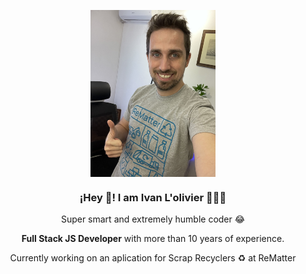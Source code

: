 <p align="center">
   <img align="center" width="200" src="https://github.com/ivanlolivier/ivanlolivier/blob/main/IMG_4306%20(1).jpg?raw=true" />
   <h3 align="center">¡Hey 👋! I am Ivan L'olivier 👨🏻‍💻</h3>
</p>

<p align="center">
  Super smart and extremely humble coder 😂
</p>

<p align="center">
  <strong>Full Stack JS Developer</strong> with more than 10 years of experience.
</p>

<p align="center">
 Currently working on an aplication for Scrap Recyclers ♻️ at ReMatter
</p>


